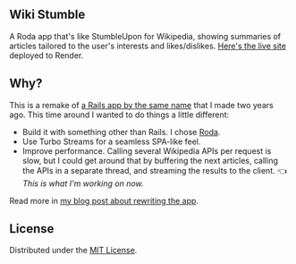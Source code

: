 ## Wiki Stumble

A Roda app that's like StumbleUpon for Wikipedia, showing summaries of articles tailored to the user's interests and likes/dislikes. [Here's the live site](https://wikistumble.com/) deployed to Render.

## Why?

This is a remake of [a Rails app by the same name](https://github.com/fpsvogel/wikistumble-rails) that I made two years ago. This time around I wanted to do things a little different:

- Build it with something other than Rails. I chose [Roda](https://roda.jeremyevans.net/).
- Use Turbo Streams for a seamless SPA-like feel.
- Improve performance. Calling several Wikipedia APIs per request is slow, but I could get around that by buffering the next articles, calling the APIs in a separate thread, and streaming the results to the client. 👈 *This is what I'm working on now.*

Read more in [my blog post about rewriting the app](https://fpsvogel.com/posts/2023/roda-app-with-hotwire-turbo-streams).

## License

Distributed under the [MIT License](https://opensource.org/licenses/MIT).
